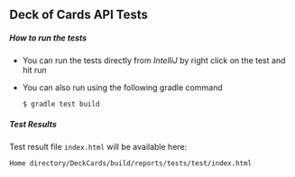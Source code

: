 Deck of Cards API Tests
-----
##### How to run the tests

 * You can run the tests directly from *IntelliJ* by right click on the test and hit run
 
 
 * You can also run using the following gradle command
    
     `$ gradle test build `
    
  ##### Test Results
  Test result file `index.html` will be available here: 
  

   `Home directory/DeckCards/build/reports/tests/test/index.html`

